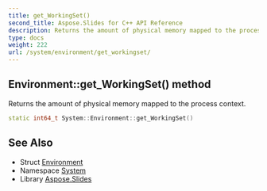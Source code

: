 ```yaml
---
title: get_WorkingSet()
second_title: Aspose.Slides for C++ API Reference
description: Returns the amount of physical memory mapped to the process context.
type: docs
weight: 222
url: /system/environment/get_workingset/
---
```

## Environment::get_WorkingSet() method


Returns the amount of physical memory mapped to the process context.

```cpp
static int64_t System::Environment::get_WorkingSet()
```

## See Also

* Struct [Environment](../)
* Namespace [System](../../)
* Library [Aspose.Slides](../../../)
